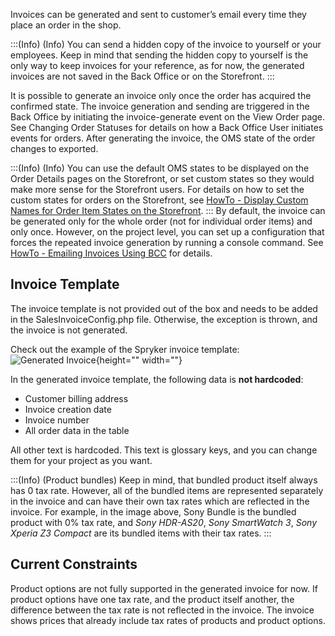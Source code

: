 Invoices can be generated and sent to customer’s email every time they place an order in the shop.

:::(Info) (Info)
You can send a hidden copy of the invoice to yourself or your employees. Keep in mind that sending the hidden copy to yourself is the only way to keep invoices for your reference, as for now, the generated invoices are not saved in the Back Office or on the Storefront.
:::

It is possible to generate an invoice only once the order has acquired the confirmed state. The invoice generation and sending are triggered in the Back Office by initiating the invoice-generate event on the View Order page. See Changing Order Statuses for details on how a Back Office User initiates events for orders. After generating the invoice, the OMS state of the order changes to exported. 

:::(Info) (Info)
You can use the default OMS states to be displayed on the Order Details pages on the Storefront, or set custom states so they would make more sense for the Storefront users. For details on how to set the custom states for orders on the Storefront, see [HowTo - Display Custom Names for Order Item States on the Storefront](http://link).
:::
By default, the invoice can be generated only for the whole order (not for individual order items) and only once. However, on the project level, you can set up a configuration that forces the repeated invoice generation by running a console command. See [HowTo - Emailing Invoices Using BCC](http://link)  for details.


## Invoice Template
The invoice template is not provided out of the box and needs to be added in the SalesInvoiceConfig.php file. Otherwise, the exception is thrown, and the invoice is not generated.

Check out the example of the Spryker invoice template:
![Generated Invoice](https://spryker.s3.eu-central-1.amazonaws.com/docs/Features/Order+Management/Invoice+Generation/generated-invoice.png){height="" width=""}

In the generated invoice template, the following data is **not hardcoded**:

* Customer billing address
* Invoice creation date
* Invoice number
* All order data in the table

All other text is hardcoded. This text is glossary keys, and you can change them for your project as you want. 

:::(Info) (Product bundles)
Keep in mind, that bundled product itself always has 0 tax rate. However, all of the bundled items are represented separately in the invoice and can have their own tax rates which are reflected in the invoice. For example, in the image above, Sony Bundle is the bundled product with 0% tax rate, and *Sony HDR-AS20*, *Sony SmartWatch 3*, *Sony Xperia Z3 Compact* are its bundled items with their tax rates.
:::

## Current Constraints
Product options are not fully supported in the generated invoice for now. If product options have one tax rate, and the product itself another, the difference between the tax rate is not reflected in the invoice. The invoice shows prices that already include tax rates of products and product options.